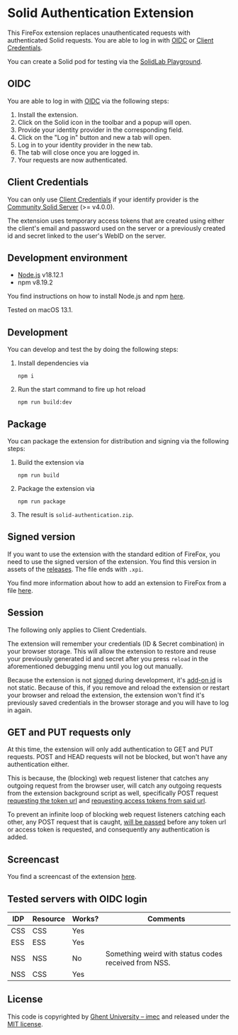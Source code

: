 # Solid Authentication Extension

This FireFox extension replaces unauthenticated requests with authenticated Solid requests.
You are able to log in with [OIDC](#oidc) or
[Client Credentials](#client-credentials).

You can create a Solid pod for testing via the [SolidLab Playground](https://pod.playground.solidlab.be/).

## OIDC

You are able to log in with [OIDC](https://solidproject.org/TR/oidc) 
via the following steps:

1. Install the extension.
2. Click on the Solid icon in the toolbar and a popup will open.
3. Provide your identity provider in the corresponding field.
4. Click on the "Log in" button and new a tab will open.
5. Log in to your identity provider in the new tab.
6. The tab will close once you are logged in.
7. Your requests are now authenticated.

## Client Credentials

You can only use [Client Credentials](https://communitysolidserver.github.io/CommunitySolidServer/5.x/usage/client-credentials/)
if your identify provider is the [Community Solid Server](https://github.com/CommunitySolidServer/CommunitySolidServer) (>= v4.0.0).

The extension uses temporary access tokens that are created using either
the client's email and password used on the server or
a previously created id and secret linked to the user's WebID on the server.

## Development environment

- [Node.js](https://nodejs.org/en) v18.12.1
- npm v8.19.2

You find instructions on how to install Node.js and npm
[here](https://docs.npmjs.com/downloading-and-installing-node-js-and-npm#using-a-node-installer-to-install-nodejs-and-npm).

Tested on macOS 13.1.

## Development

You can develop and test the by doing the following steps:

1. Install dependencies via
   ```shell
   npm i
   ```
2. Run the start command to fire up hot reload
   ```shell
   npm run build:dev
   ```

## Package

You can package the extension for distribution and signing via the following steps:

1. Build the extension via
   ```shell
   npm run build
   ```
2. Package the extension via
   ```shell
   npm run package
   ```
3. The result is `solid-authentication.zip`.

## Signed version

If you want to use the extension with the standard edition of FireFox,
you need to use the signed version of the extension.
You find this version in assets of
the [releases](https://github.com/KNowledgeOnWebScale/solid-authentication-browser-extension/releases).
The file ends with `.xpi`.

You find more information about how to add an extension to FireFox from a file
[here](https://support.mozilla.org/en-US/kb/find-and-install-add-ons-add-features-to-firefox#w_how-do-i-find-and-install-add-ons).

## Session

The following only applies to Client Credentials.

The extension will remember your credentials (ID & Secret combination) in your browser storage.
This will allow the extension to restore and reuse your previously generated id and secret after you press 
`reload`  in the aforementioned debugging menu until you log out manually.

Because the extension is not [signed](https://support.mozilla.org/en-US/kb/add-on-signing-in-firefox) during development,
it's [add-on id](https://extensionworkshop.com/documentation/develop/extensions-and-the-add-on-id/)
is not static.
Because of this,
if you remove and reload the extension or restart your browser and reload the extension,
the extension won't find it's previously saved credentials in the browser storage and you will have to log in again.

## GET and PUT requests only

At this time, the extension will only add authentication to GET and PUT requests.
POST and HEAD requests will not be blocked, but won't have any authentication either.

This is because, the (blocking) web request listener that catches any outgoing request from the browser user,
will catch any outgoing requests from the extension background script as well,
specifically POST request [requesting the token url](https://github.com/KNowledgeOnWebScale/solid-authentication-browser-extension/blob/8211dab9b7a42fa98eeef37158084788e62d251a/src/js/solid.js#L51-L60)
and [requesting access tokens from said url](https://github.com/KNowledgeOnWebScale/solid-authentication-browser-extension/blob/8211dab9b7a42fa98eeef37158084788e62d251a/src/js/solid.js#L30-L44).

To prevent an infinite loop of blocking web request listeners catching each other, any POST request that is caught,
[will be passed](https://github.com/KNowledgeOnWebScale/solid-authentication-browser-extension/blob/8211dab9b7a42fa98eeef37158084788e62d251a/src/js/background.js#L48-L50)
before any token url or access token is requested, and consequently any authentication is added.

## Screencast

You find a screencast of the extension [here](https://cloud.ilabt.imec.be/index.php/s/QbabTcHkX2J8GHG).

## Tested servers with OIDC login

| IDP | Resource | Works? | Comments                                             |                                                      
|-----|----------|--------|------------------------------------------------------|
| CSS | CSS      | Yes    |                                                      |
| ESS | ESS      | Yes    |                                                      |
| NSS | NSS      | No     | Something weird with status codes received from NSS. |
| NSS | CSS      | Yes    |                                                      |

## License

This code is copyrighted by [Ghent University – imec](http://idlab.ugent.be/) and 
released under the [MIT license](http://opensource.org/licenses/MIT).
